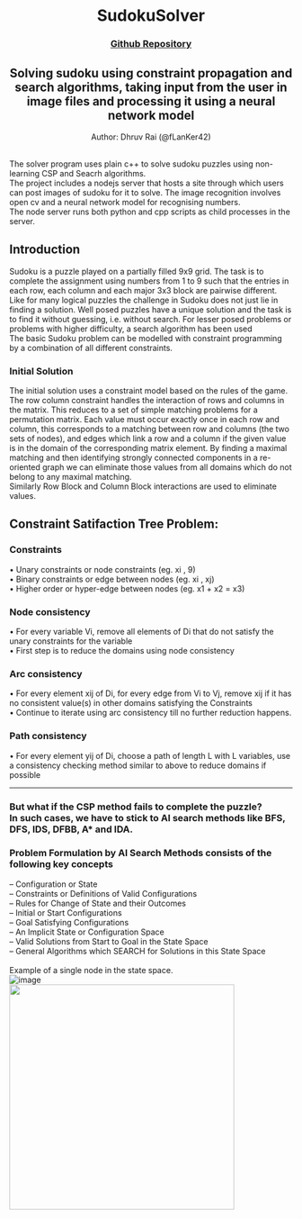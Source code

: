 # **<div dir="rtl" align="center">SudokuSolver</div>**
### <div dir="rtl" align="center"><a href="https://github.com/fLanKer42/sudokuSolver.git">Github Repository</a></div>
## <div dir="rtl" align="center">Solving sudoku using constraint propagation and search algorithms, taking input from the user in image files and processing it using a neural network model</div>
<div dir="rtl" align="center">Author: Dhruv Rai (@fLanKer42)</div><br />

The solver program uses plain c++ to solve sudoku puzzles using non-learning CSP and Seacrh algorithms.<br />
The project includes a nodejs server that hosts a site through which users can post images of sudoku for it to solve.
The image recognition involves open cv and a neural network model for recognising numbers.
<br />
The node server runs both python and cpp scripts as child processes in the server.

## Introduction

Sudoku is a puzzle played on a partially filled 9x9 grid. The task is to complete the assignment using numbers from 1 to 9 such that the entries in each row, each column and each major 3x3 block are pairwise different. Like for many logical puzzles the challenge in Sudoku does not just lie in finding a solution. Well posed puzzles have a unique solution and the task is to find it without guessing, i.e. without search. For lesser posed problems or problems with higher difficulty, a search algorithm has been used <br />
The basic Sudoku problem can be modelled with constraint programming by a combination of all different constraints.
<br />

### Initial Solution

The initial solution uses a constraint model based on the rules of the game.
<br />
The row column constraint handles the interaction of rows and columns in the matrix. This reduces to a set of simple matching problems for a permutation
matrix. Each value must occur exactly once in each row and column, this corresponds to a matching between row and columns (the two sets of nodes), and
edges which link a row and a column if the given value is in the domain of the corresponding matrix element. By finding a maximal matching and then identifying strongly connected components in a re-oriented graph we can eliminate those values from all domains which do not belong to any maximal matching.
<br />
Similarly Row Block and Column Block interactions are used to eliminate values.

## Constraint Satifaction Tree Problem:
### Constraints
• Unary constraints or node constraints (eg. xi , 9) <br />
• Binary constraints or edge between nodes (eg. xi , xj) <br />
• Higher order or hyper-edge between nodes (eg. x1 + x2 = x3)<br />
### Node consistency
• For every variable Vi, remove all elements of Di that do not satisfy the unary constraints for the variable<br />
• First step is to reduce the domains using node consistency<br />
### Arc consistency
• For every element xij of Di, for every edge from Vi to Vj, remove xij if it has no consistent value(s) in other domains satisfying the Constraints<br />
• Continue to iterate using arc consistency till no further reduction happens.<br />
### Path consistency
• For every element yij of Di, choose a path of length L with L variables, use a consistency checking method similar to above to reduce domains if possible<br /><hr />


### But what if the CSP method fails to complete the puzzle? <br />In such cases, we have to stick to AI search methods like BFS, DFS, IDS, DFBB, A* and IDA.
### Problem Formulation by AI Search Methods consists of the following key concepts
– Configuration or State<br />
– Constraints or Definitions of Valid Configurations<br />
– Rules for Change of State and their Outcomes<br />
– Initial or Start Configurations<br />
– Goal Satisfying Configurations<br />
– An Implicit State or Configuration Space<br />
– Valid Solutions from Start to Goal in the State Space<br />
– General Algorithms which SEARCH for Solutions in this State Space<br />
<br />
Example of a single node in the state space. <br />
![image](https://user-images.githubusercontent.com/58771543/124021777-95570100-da09-11eb-8a6f-09bc02030b6e.png)
<br />
<img src = "https://user-images.githubusercontent.com/58771543/124161722-613c1880-dabb-11eb-90cb-b1fa42d555ce.png" height=400px/>
